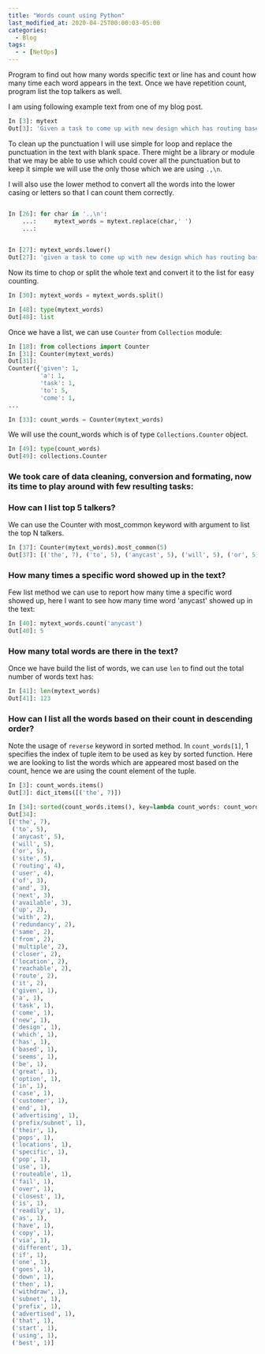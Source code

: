 ```yaml
---
title: "Words count using Python"
last_modified_at: 2020-04-25T00:00:03-05:00
categories:
  - Blog
tags:
  - - [NetOps]
---
```


Program to find out how many words specific text or line has and count how many time each word appears in the text. Once we have repetition count, program list the top talkers as well. 

I am using following example text from one of my blog post. 

```python
In [3]: mytext                                                                                                                                        
Out[3]: 'Given a task to come up with new design which has routing based redundancy, Anycast routing seems to be the great option. In case of anycast routing, customer will end up advertising the same prefix/subnet from their multiple POPs or locations. User closer to specific POP or location will use the anycast site reachable and routeable closer to user.With anycast routing, redundancy and fail over to next available or next closest site is readily available as user will have the multiple copy of same route reachable via different location. If one of the anycast site goes down then it will withdraw the subnet or prefix it advertised from that site and user will start using the next available best route or site.'
```

To clean up the punctuation I will use simple for loop and replace the punctuation in the text with blank space. There might be a library or module that we may be able to use which could cover all the punctuation but to keep it simple we will use the only those which we are using ```.,\n```. 

I will also use the lower method to convert all the words into the lower casing or letters so that I can count them correctly. 

```python

In [26]: for char in '.,\n': 
    ...:     mytext_words = mytext.replace(char,' ') 
    ...:      
      

In [27]: mytext_words.lower()                                                                                                                         
Out[27]: 'given a task to come up with new design which has routing based redundancy  anycast routing seems to be the great option  in case of anycast routing  customer will end up advertising the same prefix/subnet from their multiple pops or locations  user closer to specific pop or location will use the anycast site reachable and routeable closer to user with anycast routing  redundancy and fail over to next available or next closest site is readily available as user will have the multiple copy of same route reachable via different location  if one of the anycast site goes down then it will withdraw the subnet or prefix it advertised from that site and user will start using the next available best route or site '
```

Now its time to chop or split the whole text and convert it to the list for easy counting.
```python
In [30]: mytext_words = mytext_words.split()                         

In [48]: type(mytext_words)                                                                                                                           
Out[48]: list
```

Once we have a list, we can use ```Counter``` from ```Collection``` module:

```python
In [18]: from collections import Counter                                                                                                            
In [31]: Counter(mytext_words)                                                                                                                        
Out[31]: 
Counter({'given': 1,
         'a': 1,
         'task': 1,
         'to': 5,
         'come': 1,
...

In [33]: count_words = Counter(mytext_words)
```
We will use the count_words which is of type ```Collections.Counter``` object.
```python
In [49]: type(count_words)                                                                                                                            
Out[49]: collections.Counter
```

### We took care of data cleaning, conversion and formating, now  its time to play around with few resulting tasks:

### How can I list top 5 talkers?
We can use the Counter with most_common keyword with argument to list the top N talkers. 
```python
In [37]: Counter(mytext_words).most_common(5)                                                                                                         
Out[37]: [('the', 7), ('to', 5), ('anycast', 5), ('will', 5), ('or', 5)]
```

### How many times a specific word showed up in the text?
Few list method we can use to report how many time a specific word showed up, here I want to see how many time word 'anycast' showed up in the text:
```python
In [40]: mytext_words.count('anycast')                                                                                                                
Out[40]: 5
```
### How many total words are there in the text?
Once we have build the list of words, we can use ```len``` to find out the total number of words text has:
```python
In [41]: len(mytext_words)                                                                                                                            
Out[41]: 123
```

### How can I list all the words based on their count in descending order? 
Note the usage of ```reverse``` keyword in sorted method. In ```count_words[1]```, 1 specifies the index of tuple item to be used as key by sorted function. Here we are looking to list the words which are appeared most based on the count, hence we are using the count element of the tuple.



```python
In [3]: count_words.items()                                                                                                                           
Out[3]: dict_items([('the', 7)])

In [34]: sorted(count_words.items(), key=lambda count_words: count_words[1], reverse = True)                                                          
Out[34]: 
[('the', 7),
 ('to', 5),
 ('anycast', 5),
 ('will', 5),
 ('or', 5),
 ('site', 5),
 ('routing', 4),
 ('user', 4),
 ('of', 3),
 ('and', 3),
 ('next', 3),
 ('available', 3),
 ('up', 2),
 ('with', 2),
 ('redundancy', 2),
 ('same', 2),
 ('from', 2),
 ('multiple', 2),
 ('closer', 2),
 ('location', 2),
 ('reachable', 2),
 ('route', 2),
 ('it', 2),
 ('given', 1),
 ('a', 1),
 ('task', 1),
 ('come', 1),
 ('new', 1),
 ('design', 1),
 ('which', 1),
 ('has', 1),
 ('based', 1),
 ('seems', 1),
 ('be', 1),
 ('great', 1),
 ('option', 1),
 ('in', 1),
 ('case', 1),
 ('customer', 1),
 ('end', 1),
 ('advertising', 1),
 ('prefix/subnet', 1),
 ('their', 1),
 ('pops', 1),
 ('locations', 1),
 ('specific', 1),
 ('pop', 1),
 ('use', 1),
 ('routeable', 1),
 ('fail', 1),
 ('over', 1),
 ('closest', 1),
 ('is', 1),
 ('readily', 1),
 ('as', 1),
 ('have', 1),
 ('copy', 1),
 ('via', 1),
 ('different', 1),
 ('if', 1),
 ('one', 1),
 ('goes', 1),
 ('down', 1),
 ('then', 1),
 ('withdraw', 1),
 ('subnet', 1),
 ('prefix', 1),
 ('advertised', 1),
 ('that', 1),
 ('start', 1),
 ('using', 1),
 ('best', 1)]
```

